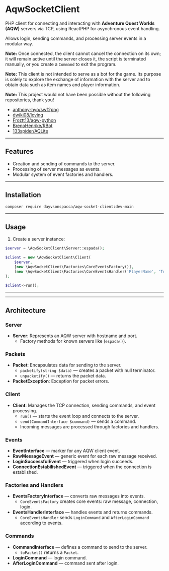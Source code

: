 # AqwSocketClient

PHP client for connecting and interacting with **Adventure Quest Worlds (AQW)** servers via TCP, using ReactPHP for asynchronous event handling.

Allows login, sending commands, and processing server events in a modular way.  

**Note:** Once connected, the client cannot cancel the connection on its own; it will remain active until the server closes it, the script is terminated manually, or you create a `Command` to exit the program.

**Note:** This client is not intended to serve as a bot for the game. Its purpose is solely to explore the exchange of information with the server and to obtain data such as item names and player information.

**Note:** This project would not have been possible without the following repositories, thank you!

- [anthony-hyo/swf2png](https://github.com/anthony-hyo/swf2png)  
- [dwiki08/loving](https://github.com/dwiki08/loving)  
- [Froztt13/aqw-python](https://github.com/Froztt13/aqw-python)  
- [BrenoHenrike/RBot](https://github.com/BrenoHenrike/RBot)  
- [133spider/AQLite](https://github.com/133spider/AQLite)


---

## **Features**

- Creation and sending of commands to the server.  
- Processing of server messages as events.  
- Modular system of event factories and handlers.

---

## **Installation**

```bash
composer require dayvsonspacca/aqw-socket-client:dev-main
```

---

## **Usage**

1. Create a server instance:  
```php
$server = \AqwSocketClient\Server::espada();

$client = new \AqwSocketClient\Client(
    $server,
    [new \AqwSocketClient\Factories\CoreEventsFactory()],
    [new \AqwSocketClient\Factories\CoreEventsHandler('PlayerName', 'Token')]
);

$client->run();
```

---

---

## **Architecture**

### **Server**

- **Server**: Represents an AQW server with hostname and port.  
  - Factory methods for known servers like (`espada()`).

### **Packets**

- **Packet**: Encapsulates data for sending to the server.  
  - `packetify(string $data)` — creates a packet with null terminator.  
  - `unpacketify()` — returns the packet data.  
- **PacketException**: Exception for packet errors.

### **Client**

- **Client**: Manages the TCP connection, sending commands, and event processing.  
  - `run()` — starts the event loop and connects to the server.  
  - `send(CommandInterface $command)` — sends a command.  
  - Incoming messages are processed through factories and handlers.

### **Events**

- **EventInterface** — marker for any AQW client event.  
- **RawMessageEvent** — generic event for each raw message received.  
- **LoginSuccessfulEvent** — triggered when login succeeds.  
- **ConnectionEstabilishedEvent** — triggered when the connection is established.

### **Factories and Handlers**

- **EventsFactoryInterface** — converts raw messages into events.  
  - `CoreEventsFactory` creates core events: raw message, connection, login.  
- **EventsHandlerInterface** — handles events and returns commands.  
  - `CoreEventsHandler` sends `LoginCommand` and `AfterLoginCommand` according to events.

### **Commands**

- **CommandInterface** — defines a command to send to the server.  
  - `toPacket()` returns a `Packet`.  
- **LoginCommand** — login command.  
- **AfterLoginCommand** — command sent after login.
